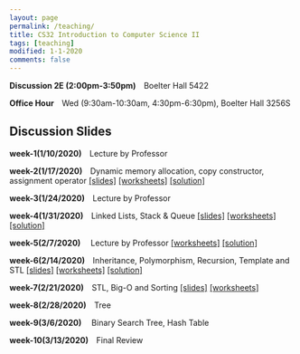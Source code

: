 ```yaml
---
layout: page
permalink: /teaching/
title: CS32 Introduction to Computer Science II  
tags: [teaching]
modified: 1-1-2020
comments: false
---
```


**Discussion 2E (2:00pm-3:50pm)** Boelter Hall 5422

**Office Hour** Wed (9:30am-10:30am, 4:30pm-6:30pm), Boelter Hall 3256S



## Discussion Slides

**week-1(1/10/2020)** Lecture by Professor 
<br>

**week-2(1/17/2020)** Dynamic memory allocation, copy constructor, assignment operator <a href="{{ site.url }}/files/w2.pdf" target="_blank">[slides]</a> <a href="{{ site.url }}/files/w2-ws.pdf" target="_blank">[worksheets]</a> <a href="{{ site.url }}/files/w2-ws-sol.pdf" target="_blank">[solution]</a>
<br>

**week-3(1/24/2020)** Lecture by Professor
<br>

**week-4(1/31/2020)** Linked Lists, Stack & Queue <a href="{{ site.url }}/files/w4.pdf" target="_blank">[slides]</a> <a href="{{ site.url }}/files/w4-ws.pdf" target="_blank">[worksheets]</a> <a href="{{ site.url }}/files/w4-ws-sol.pdf" target="_blank">[solution]</a>
<br>

**week-5(2/7/2020)**  Lecture by Professor <a href="{{ site.url }}/files/w5-ws.pdf" target="_blank">[worksheets]</a> <a href="{{ site.url }}/files/w5-ws-sol.pdf" target="_blank">[solution]</a> 
<br>

**week-6(2/14/2020)** Inheritance, Polymorphism, Recursion, Template and STL <a href="{{ site.url }}/files/w6.pdf" target="_blank">[slides]</a> <a href="{{ site.url }}/files/w6-ws.pdf" target="_blank">[worksheets]</a> <a href="{{ site.url }}/files/w6-ws-sol.pdf" target="_blank">[solution]</a>
<br>

**week-7(2/21/2020)** STL, Big-O and Sorting <a href="{{ site.url }}/files/w7.pdf" target="_blank">[slides]</a> <a href="{{ site.url }}/files/w7-ws.pdf" target="_blank">[worksheets]</a> 
<br>

**week-8(2/28/2020)** Tree
<br>

**week-9(3/6/2020)**  Binary Search Tree, Hash Table
<br>

**week-10(3/13/2020)** Final Review
<br>
